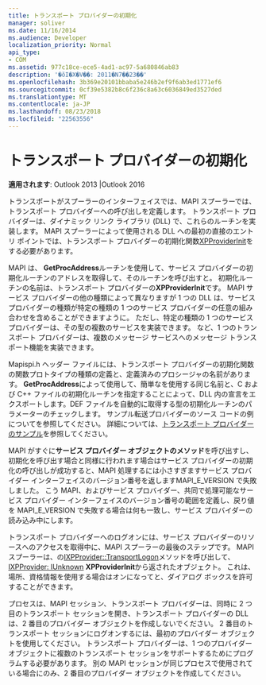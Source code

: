 ```yaml
---
title: トランスポート プロバイダーの初期化
manager: soliver
ms.date: 11/16/2014
ms.audience: Developer
localization_priority: Normal
api_type:
- COM
ms.assetid: 977c18ce-ece5-4ad1-ac97-5a680846ab83
description: '�ŏI�X�V��: 2011�N7��23��'
ms.openlocfilehash: 3b369e20101bbaba5e246b2ef9f6ab3ed1771ef6
ms.sourcegitcommit: 0cf39e5382b8c6f236c8a63c6036849ed3527ded
ms.translationtype: MT
ms.contentlocale: ja-JP
ms.lasthandoff: 08/23/2018
ms.locfileid: "22563556"
---
```

# <a name="initializing-the-transport-provider"></a>トランスポート プロバイダーの初期化

  
  
**適用されます**: Outlook 2013 |Outlook 2016 
  
トランスポートがスプーラーのインターフェイスでは、MAPI スプーラーでは、トランスポート プロバイダーへの呼び出しを定義します。 トランスポート プロバイダーは、ダイナミック リンク ライブラリ (DLL) で、これらのルーチンを実装します。 MAPI スプーラーによって使用される DLL への最初の直接のエントリ ポイントでは、トランスポート プロバイダーの初期化関数[XPProviderInit](xpproviderinit.md)をする必要があります。
  
MAPI は、 **GetProcAddress**ルーチンを使用して、サービス プロバイダーの初期化ルーチンのアドレスを取得して、そのルーチンを呼び出すと。 初期化ルーチンの名前は、トランスポート プロバイダーの**XPProviderInit**です。 MAPI サービス プロバイダーの他の種類によって異なりますが 1 つの DLL は、サービス プロバイダーの種類が特定の種類の 1 つのサービス プロバイダーの任意の組み合わせを含めることができますように。 ただし、特定の種類の 1 つのサービス プロバイダーは、その型の複数のサービスを実装できます。 など、1 つのトランスポート プロバイダーは、複数のメッセージ サービスへのメッセージ トランスポート機能を実装できます。 
  
Mapispi.h ヘッダー ファイルには、トランスポート プロバイダーの初期化関数の関数プロトタイプの種類の定義と、定義済みのプロシージャの名前があります。 **GetProcAddress**によって使用して、簡単なを使用する同じ名前と、C および C++ ファイルの初期化ルーチンを指定することによって、DLL 内の宣言をエクスポートします。DEF ファイルを自動的に取得する型の初期化ルーチンのパラメーターのチェックします。 サンプル転送プロバイダーのソース コードの例についてを参照してください。 詳細については、[トランスポート プロバイダーのサンプル](transport-provider-sample.md)を参照してください。
  
MAPI がすぐに**サービス プロバイダー オブジェクトのメソッド**を呼び出すし、初期化を呼び出す場合と同様に行われます場合はサービス プロバイダーの初期化の呼び出しが成功すると、MAPI 処理するには小さすぎますサービス プロバイダー インターフェイスのバージョン番号を返しますMAPI_E_VERSION で失敗しました。 こう MAPI、およびサービス プロバイダー、共同で処理可能なサービス プロバイダー インターフェイスのバージョン番号の範囲を定義し、戻り値を MAPI_E_VERSION で失敗する場合は何も一致し、サービス プロバイダーの読み込み中にします。 
  
トランスポート プロバイダーへのログオンには、サービス プロバイダーのリソースへのアクセスを取得中に、MAPI スプーラーの最後のステップです。 MAPI スプーラーは、の[IXPProvider::TransportLogon](ixpprovider-transportlogon.md)メソッドを呼び出して、 [IXPProvider: IUnknown](ixpprovideriunknown.md) **XPProviderInit**から返されたオブジェクト。 これは、場所、資格情報を使用する場合はオンになってと、ダイアログ ボックスを許可することができます。
  
プロセスは、MAPI セッション、トランスポート プロバイダーは、同時に 2 つ目のトランスポート セッションを開き、トランスポート プロバイダーの DLL は、2 番目のプロバイダー オブジェクトを作成しないでください。 2 番目のトランスポート セッションにログオンするには、最初のプロバイダー オブジェクトを使用してください。 トランスポート プロバイダーは、1 つのプロバイダー オブジェクトに複数のトランスポート セッションをサポートするためにプログラムする必要があります。 別の MAPI セッションが同じプロセスで使用されている場合にのみ、2 番目のプロバイダー オブジェクトを作成してください。
  

